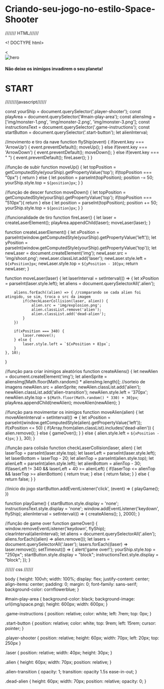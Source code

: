 # Criando-seu-jogo-no-estilo-Space-Shooter

/////// HTML//////

<! DOCTYPE html>
<html lang="en">
<cabeça>
    <meta charset="UTF-8">
    <meta name="viewport" content="width=device-width, initial-scale=1.0">
 <link rel="stylesheet" href="estilo.css">
 <títrado><</título>
</cabeça>
<corpo>
 <div id="main-play-area" >
        <img class="player-shooter" src="./img/hero.png" alt="hero">
        <h4 class="game-instructions">
            Não deixe os inimigos invadirem o seu planeta!
        </h4>
 <div class="start-button" >
            <h1>START</h1>
        </div>
    </div>
 <script tipo="texto/javascript" src="script.js"></script>
</corpo>
</html>
  
  ////////javascript//////
  
const yourShip = document.querySelector('.player-shooter');
const playArea = document.querySelector('#main-play-area');
const aliensImg = ['img/monster-1.png', 'img/monster-2.png', 'img/monster-3.png'];
const instructionsText = document.querySelector('.game-instructions');
const startButton = document.querySelector('.start-button');
let alienInterval;

//movimento e tiro da nave
function flyShip(event) {
    if(event.key === 'ArrowUp') {
        event.preventDefault();
        moveUp();
    } else if(event.key === 'ArrowDown') {
        event.preventDefault();
        moveDown();
    } else if(event.key === " ") {
        event.preventDefault();
        fireLaser();
    }
}

//função de subir
function moveUp() {
    let topPosition = getComputedStyle(yourShip).getPropertyValue('top');
    if(topPosition === "0px") {
        return
    } else {
        let position = parseInt(topPosition);
        position -= 50;
        yourShip.style.top = `${position}px`;
    }
}

//função de descer
function moveDown() {
    let topPosition = getComputedStyle(yourShip).getPropertyValue('top');
    if(topPosition === "510px"){
        return
    } else {
        let position = parseInt(topPosition);
        position += 50;
        yourShip.style.top = `${position}px`;
    }
}

//funcionalidade de tiro
function fireLaser() {
    let laser = createLaserElement();
    playArea.appendChild(laser);
    moveLaser(laser);
}

function createLaserElement() {
    let xPosition = parseInt(window.getComputedStyle(yourShip).getPropertyValue('left'));
    let yPosition = parseInt(window.getComputedStyle(yourShip).getPropertyValue('top'));
    let newLaser = document.createElement('img');
    newLaser.src = 'img/shoot.png';
    newLaser.classList.add('laser');
    newLaser.style.left = `${xPosition}px`;
    newLaser.style.top = `${yPosition - 10}px`;
    return newLaser;
}

function moveLaser(laser) {
    let laserInterval = setInterval(() => {
        let xPosition = parseInt(laser.style.left);
        let aliens = document.querySelectorAll('.alien');

        aliens.forEach((alien) => { //comparando se cada alien foi atingido, se sim, troca o src da imagem
            if(checkLaserCollision(laser, alien)) {
                alien.src = 'img/explosion.png';
                alien.classList.remove('alien');
                alien.classList.add('dead-alien');
            }
        })

        if(xPosition === 340) {
            laser.remove();
        } else {
            laser.style.left = `${xPosition + 8}px`;
        }
    }, 10);
}

//função para criar inimigos aleatórios
function createAliens() {
    let newAlien = document.createElement('img');
    let alienSprite = aliensImg[Math.floor(Math.random() * aliensImg.length)]; //sorteio de imagens
    newAlien.src = alienSprite;
    newAlien.classList.add('alien');
    newAlien.classList.add('alien-transition');
    newAlien.style.left = '370px';
    newAlien.style.top = `${Math.floor(Math.random() * 330) + 30}px`;
    playArea.appendChild(newAlien);
    moveAlien(newAlien);
}

//função para movimentar os inimigos
function moveAlien(alien) {
    let moveAlienInterval = setInterval(() => {
        let xPosition = parseInt(window.getComputedStyle(alien).getPropertyValue('left'));
        if(xPosition <= 50) {
            if(Array.from(alien.classList).includes('dead-alien')) {
                alien.remove();
            } else {
                gameOver();
            }
        } else {
            alien.style.left = `${xPosition - 4}px`;
        }
    }, 30);
}

//função para  colisão
function checkLaserCollision(laser, alien) {
    let laserTop = parseInt(laser.style.top);
    let laserLeft = parseInt(laser.style.left);
    let laserBottom = laserTop - 20;
    let alienTop = parseInt(alien.style.top);
    let alienLeft = parseInt(alien.style.left);
    let alienBottom = alienTop - 30;
    if(laserLeft != 340 && laserLeft + 40 >= alienLeft) {
        if(laserTop <= alienTop && laserTop >= alienBottom) {
            return true;
        } else {
            return false;
        }
    } else {
        return false;
    }
}

//inicio do jogo
startButton.addEventListener('click', (event) => {
    playGame();
})

function playGame() {
    startButton.style.display = 'none';
    instructionsText.style.display = 'none';
    window.addEventListener('keydown', flyShip);
    alienInterval = setInterval(() => {
        createAliens();
    }, 2000);
}

//função de game over
function gameOver() {
    window.removeEventListener('keydown', flyShip);
    clearInterval(alienInterval);
    let aliens = document.querySelectorAll('.alien');
    aliens.forEach((alien) => alien.remove());
    let lasers = document.querySelectorAll('.laser');
    lasers.forEach((laser) => laser.remove());
    setTimeout(() => {
        alert('game over!');
        yourShip.style.top = "250px";
        startButton.style.display = "block";
        instructionsText.style.display = "block";
    });
}
  
  
  
  
  ////// css //////
  
  
  body {
    height: 100vh;
    width: 100%;
    display: flex;
    justify-content: center;
    align-items: center;
    padding: 0;
    margin: 0;
    font-family: sans-serif;
    background-color: cornflowerblue;
}

#main-play-area {
    background-color: black;
    background-image: url(img/space.png);
    height: 600px;
    width: 600px;
}

.game-instructions {
    position: relative;
    color: white;
    left: 7rem;
    top: 0px;
}

.start-button {
    position: relative;
    color: white;
    top: 9rem;
    left: 15rem;
    cursor: pointer;
}

.player-shooter {
    position: relative;
    height: 60px;
    width: 70px;
    left: 20px;
    top: 250px
}

.laser {
    position: relative;
    width: 40px;
    height: 30px;
}

.alien {
    height: 60px;
    width: 70px;
    position: relative;
}

.alien-transition {
    opacity: 1;
    transition: opacity 1.5s ease-in-out;
}

.dead-alien {
    height: 60px;
    width: 70px;
    position: relative;
    opacity: 0;
}
